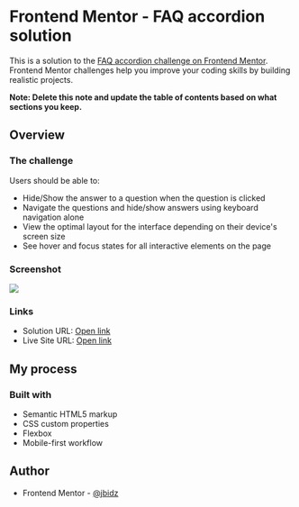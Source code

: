 # Frontend Mentor - FAQ accordion solution

This is a solution to the [FAQ accordion challenge on Frontend Mentor](https://www.frontendmentor.io/challenges/faq-accordion-wyfFdeBwBz). Frontend Mentor challenges help you improve your coding skills by building realistic projects.

**Note: Delete this note and update the table of contents based on what sections you keep.**

## Overview

### The challenge

Users should be able to:

- Hide/Show the answer to a question when the question is clicked
- Navigate the questions and hide/show answers using keyboard navigation alone
- View the optimal layout for the interface depending on their device's screen size
- See hover and focus states for all interactive elements on the page

### Screenshot

![](./assets/screenshot.jpg)

### Links

- Solution URL: [Open link](https://your-solution-url.com)
- Live Site URL: [Open link](https://www.frontendmentor.io/solutions/faq-accordion-KDfMlH22hZ)

## My process

### Built with

- Semantic HTML5 markup
- CSS custom properties
- Flexbox
- Mobile-first workflow

## Author

- Frontend Mentor - [@jbidz](https://www.frontendmentor.io/profile/jbidz)
